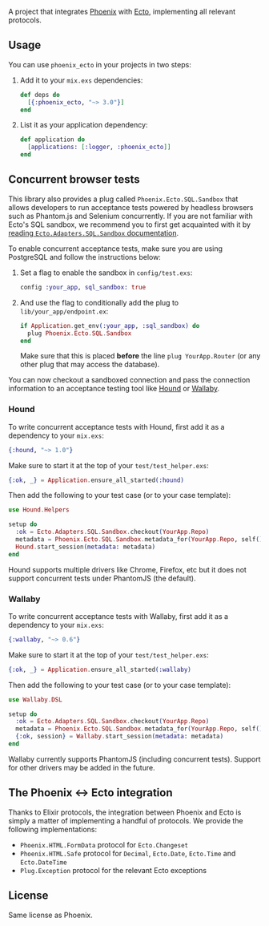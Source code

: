 A project that integrates [Phoenix](http://github.com/phoenixframework/phoenix) with [Ecto](http://github.com/elixir-lang/ecto), implementing all relevant protocols.

## Usage

You can use `phoenix_ecto` in your projects in two steps:

1. Add it to your `mix.exs` dependencies:

    ```elixir
    def deps do
      [{:phoenix_ecto, "~> 3.0"}]
    end
    ```

2. List it as your application dependency:

    ```elixir
    def application do
      [applications: [:logger, :phoenix_ecto]]
    end
    ```

## Concurrent browser tests

This library also provides a plug called `Phoenix.Ecto.SQL.Sandbox` that allows developers to run acceptance tests powered by headless browsers such as Phantom.js and Selenium concurrently. If you are not familiar with Ecto's SQL sandbox, we recommend you to first get acquainted with it by [reading `Ecto.Adapters.SQL.Sandbox` documentation](https://hexdocs.pm/ecto/Ecto.Adapters.SQL.Sandbox.html).

To enable concurrent acceptance tests, make sure you are using PostgreSQL and follow the instructions below:

1. Set a flag to enable the sandbox in `config/test.exs`:

    ```elixir
    config :your_app, sql_sandbox: true
    ```

2. And use the flag to conditionally add the plug to `lib/your_app/endpoint.ex`:

    ```elixir
    if Application.get_env(:your_app, :sql_sandbox) do
      plug Phoenix.Ecto.SQL.Sandbox
    end
    ```
    
    Make sure that this is placed **before** the line `plug YourApp.Router` (or any other plug that may access the database).

You can now checkout a sandboxed connection and pass the connection information to an acceptance testing tool like [Hound](https://github.com/hashnuke/hound) or [Wallaby](https://github.com/keathley/wallaby).

### Hound

To write concurrent acceptance tests with Hound, first add it as a dependency to your `mix.exs`:

```elixir
{:hound, "~> 1.0"}
```

Make sure to start it at the top of your `test/test_helper.exs`:

```elixir
{:ok, _} = Application.ensure_all_started(:hound)
```

Then add the following to your test case (or to your case template):

```elixir
use Hound.Helpers

setup do
  :ok = Ecto.Adapters.SQL.Sandbox.checkout(YourApp.Repo)
  metadata = Phoenix.Ecto.SQL.Sandbox.metadata_for(YourApp.Repo, self())
  Hound.start_session(metadata: metadata)
end
```

Hound supports multiple drivers like Chrome, Firefox, etc but it does not support concurrent tests under PhantomJS (the default).

### Wallaby

To write concurrent acceptance tests with Wallaby, first add it as a dependency to your `mix.exs`:

```elixir
{:wallaby, "~> 0.6"}
```

Make sure to start it at the top of your `test/test_helper.exs`:

```elixir
{:ok, _} = Application.ensure_all_started(:wallaby)
```

Then add the following to your test case (or to your case template):

```elixir
use Wallaby.DSL

setup do
  :ok = Ecto.Adapters.SQL.Sandbox.checkout(YourApp.Repo)
  metadata = Phoenix.Ecto.SQL.Sandbox.metadata_for(YourApp.Repo, self())
  {:ok, session} = Wallaby.start_session(metadata: metadata)
end
```

Wallaby currently supports PhantomJS (including concurrent tests). Support for other drivers may be added in the future.

## The Phoenix <-> Ecto integration

Thanks to Elixir protocols, the integration between Phoenix and Ecto is simply a matter of implementing a handful of protocols. We provide the following implementations:

  * `Phoenix.HTML.FormData` protocol for `Ecto.Changeset`
  * `Phoenix.HTML.Safe` protocol for `Decimal`, `Ecto.Date`, `Ecto.Time` and `Ecto.DateTime`
  * `Plug.Exception` protocol for the relevant Ecto exceptions

## License

Same license as Phoenix.
